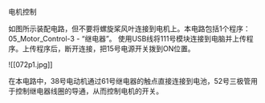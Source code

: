 电机控制

如图所示装配电路，但不要将螺旋桨风叶连接到电机上。本电路包括1个程序：
05_Motor_Control-3 - “继电器”。
使用USB线将111号模块连接到电脑并上传程序。上传程序后，断开连接，把15号电源开关拨到ON位置。

![[072p1.jpg]]

在本电路中，38号电动机通过61号继电器的触点直接连接到电池，52号三极管用于控制继电器线圈的导通，从而控制电机的开关。